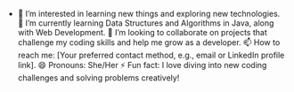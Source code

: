 - 👀 I’m interested in learning new things and exploring new technologies.
🌱 I’m currently learning Data Structures and Algorithms in Java, along with Web Development.
💞️ I’m looking to collaborate on projects that challenge my coding skills and help me grow as a developer.
📫 How to reach me: [Your preferred contact method, e.g., email or LinkedIn profile link].
😄 Pronouns:  She/Her
⚡ Fun fact: I love diving into new coding challenges and solving problems creatively!


<!---
vrindagupta25/vrindagupta25 is a ✨ special ✨ repository because its `README.md` (this file) appears on your GitHub profile.
You can click the Preview link to take a look at your changes.
--->
